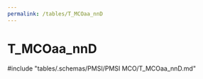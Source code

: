 ```yaml
---
permalink: /tables/T_MCOaa_nnD
---
```

# T_MCOaa_nnD
<!-- SPDX-License-Identifier: MPL-2.0 -->

<!-- ATTENTION : Ne pas supprimer ou modifier la ligne ci-dessous -->
#include "tables/.schemas/PMSI/PMSI MCO/T_MCOaa_nnD.md"
<!-- ATTENTION : Ne pas supprimer ou modifier la ligne ci-dessus -->
